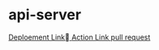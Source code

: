 # api-server
[Deploement Link ](https://api-server-4w55.onrender.com/)
[ِAction Link ](https://github.com/jadaan96/api-server/actions)
[pull request ](https://github.com/jadaan96/api-server/pull/5)

 
